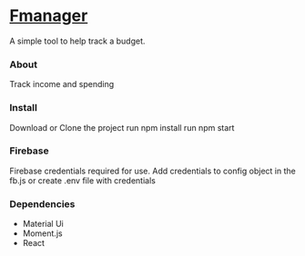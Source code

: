 # [Fmanager](https://my-fmanager.herokuapp.com/)
A simple tool to help track a budget.

### About
Track income and spending 

### Install
Download or Clone the project
run npm install
run npm start

### Firebase
Firebase credentials required for use.
Add credentials to config object in the fb.js or create
.env file with credentials

### Dependencies
* Material Ui
* Moment.js
* React
